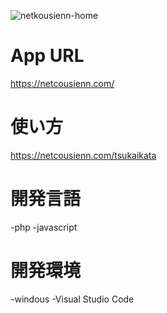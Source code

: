 ![netkousienn-home](https://github.com/ryouga-en/netcousienn/assets/144085135/194814da-e85b-4d2d-a52d-801b15a52b3d)

# App URL
https://netcousienn.com/

# 使い方
https://netcousienn.com/tsukaikata
# 開発言語
-php
-javascript
# 開発環境
-windous
-Visual Studio Code

